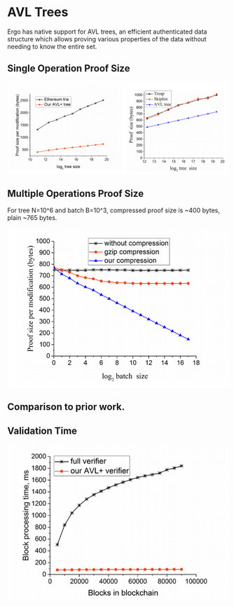 # AVL Trees

Ergo has native support for AVL trees, an efficient authenticated data structure which allows proving various properties of the data without needing to know the entire set.




## Single Operation Proof Size
![Single Operation Proof Size](../../assets/img/avl/single_op_proof.png)

## Multiple Operations Proof Size
For tree N=10^6 and batch B=10^3, compressed proof size is ~400 bytes, plain ~765 bytes.

![](../../assets/img/avl/multiple_op_proof.png)

## Comparison to prior work.

## Validation Time
![](../../assets/img/avl/validation_time.png)